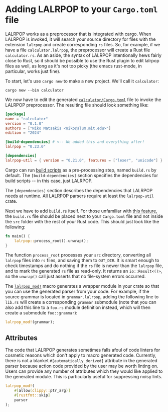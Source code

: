 # Adding LALRPOP to your `Cargo.toml` file

LALRPOP works as a preprocessor that is integrated with cargo. When
LALRPOP is invoked, it will search your source directory for files
with the extension `lalrpop` and create corresponding `rs` files. So,
for example, if we have a file `calculator.lalrpop`, the preprocessor
will create a Rust file `calculator.rs`. As an aside, the syntax of
LALRPOP intentionally hews fairly close to Rust, so it should be
possible to use the Rust plugin to edit lalrpop files as well, as long
as it's not too picky (the emacs rust-mode, in particular, works just
fine).

To start, let's use `cargo new` to make a new project. We'll call it
`calculator`:

```console
cargo new --bin calculator
```

We now have to edit the generated [`calculator/Cargo.toml`][calculator-Cargo.toml]
file to invoke the LALRPOP preprocessor. The resulting file should
look something like:

[calculator-Cargo.toml]: https://github.com/lalrpop/lalrpop/blob/master/doc/calculator/Cargo.toml

```toml
[package]
name = "calculator"
version = "0.1.0"
authors = ["Niko Matsakis <niko@alum.mit.edu>"]
edition = "2024"

[build-dependencies] # <-- We added this and everything after!
lalrpop = "0.23.0"

[dependencies]
lalrpop-util = { version = "0.21.0", features = ["lexer", "unicode"] }
```

Cargo can run [build scripts] as a pre-processing step,
named `build.rs` by default. The `[build-dependencies]`
section specifies the dependencies for build scripts -- in this
case, just LALRPOP.

[build scripts]: https://doc.rust-lang.org/cargo/reference/build-scripts.html

The `[dependencies]` section describes the dependencies that LALRPOP
needs at runtime. All LALRPOP parsers require at least the
`lalrpop-util` crate.

Next we have to add `build.rs` itself. For those unfamiliar with
[this feature], the `build.rs` file should be placed next to your `Cargo.toml`
file and not inside the `src` folder with the rest of your Rust code. This
should just look like the following:

[this feature]: https://doc.rust-lang.org/cargo/reference/build-scripts.html

```rust
fn main() {
    lalrpop::process_root().unwrap();
}
```

The function `process_root` processes your `src` directory, converting
all `lalrpop` files into `rs` files, and saving them to `OUT_DIR`. It is smart
enough to check timestamps and do nothing if the `rs` file is newer than the
`lalrpop` file, and to mark the generated `rs` file as read-only. It returns an
`io::Result<()>`, so the `unwrap()` call just asserts that no
file-system errors occurred.

The [`lalrpop_mod!`][lalrpop_mod] macro generates a wrapper module in your
crate so that you can use the generated parser from your code. For example,
if the source grammar is located in `grammar.lalrpop`, adding the following line
to `lib.rs` will create a corresponding `grammar` submodule (note that you can
also add this line to a `foo.rs` module definition instead, which will then
create a submodule `foo::grammar`):

```rust
lalrpop_mod!(grammar);
```

## Attributes

The code that LALRPOP generates sometimes falls afoul of code linters for
cosmetic reasons which don't apply to macro generated code. Currently, there is
not a blanket `#[automatically_derived]` attribute in the generated parser
because action code provided by the user may be worth linting on. Users can
provide any number of attributes which they would like applied to the generated
module. This is particularly useful for suppressing noisy lints.

```rust
lalrpop_mod!(
    #[allow(clippy::ptr_arg)]
    #[rustfmt::skip]
    parser
);
```

[lalrpop_mod]: https://docs.rs/lalrpop-util/latest/lalrpop_util/macro.lalrpop_mod.html
